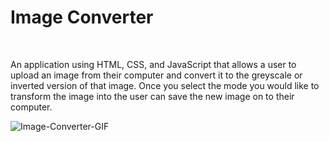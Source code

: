 # Image Converter

<br>

An application using HTML, CSS, and JavaScript that allows a user to upload an image from their computer and convert it to the greyscale or inverted version of that image. Once you select the mode you would like to transform the image into the user can save the new image on to their computer.




![Image-Converter-GIF](https://user-images.githubusercontent.com/97414099/158498395-1fd117ff-6198-42e4-8354-e3aa02f54eb9.gif)

